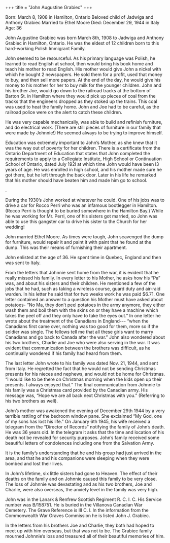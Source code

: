 +++
title = "John Augustine Grabiec"
+++

Born: March 8, 1908 in Hamilton, Ontario
Beloved child of Jadwiga and Anthony Grabiec
Married to Ethel Moore
Died: December 29, 1944 in Italy
Age: 36


John Augustine Grabiec was born March 8th, 1908 to Jadwiga and Anthony Grabiec in Hamilton, Ontario.  He was the eldest of 12 children born to this hard-working Polish Immigrant Family.  

John seemed to be resourceful.  As his primary language was Polish, he learned to read English at school, then would bring his book home and teach his mother to read English.
His mother would give John a nickel with which he bought 2 newspapers.  He sold them for a profit, used that money to buy, and then sell more papers. At the end of the day, he would give his money to his mother for her to buy milk for the younger children.
John and his brother Joe, would go down to the railroad tracks at the bottom of Barton St. in Hamilton where  they would pick up pieces of coal from the tracks that the engineers dropped as they stoked up the trains. This coal was used to heat the family home. John and Joe had to be careful, as the railroad police were on the alert to catch these children.

He was very capable mechanically, was able to build and refinish furniture, and do electrical work.  (There are still pieces of furniture in our family that were made by Johnnie!)  He seemed always to be trying to improve himself.

Education was extremely important to John’s Mother, as she knew that it was the way out of poverty for her children. There is a certificate from the Ontario Department of Education that states that John completed the requirements to apply to a Collegiate Institute, High School or Continuation School of Ontario, dated July 192l at which time John would have been l3 years of age.  He was enrolled in high school, and his mother made sure he got there, but he left through the back door.  Later in his life he remarked that his mother should have beaten him and made him go to school.

. 

During the 1930’s John worked at whatever he could.  One of his jobs was to drive a car for Rocco Perri who was an infamous bootlegger in Hamilton. (Rocco Perri is thought to be buried somewhere in the Hamilton Bay.)    While he was working for Mr. Perri, one of his sisters got married, so John was able to use this gangster car to drive his sister to the Church for her wedding!

John married Ethel Moore.  As times were tough, John scavenged the dump for furniture, would repair it and paint it with paint that he found at the dump.  This was their means of furnishing their apartment.  

John enlisted at the age of 36.  He spent time in Quebec, England and then was sent to Italy.

From the letters that Johnnie sent home from the war, it is evident that he really missed his family. In every letter to his Mother, he asks how his “Pa” was, and about his sisters and their children.   He mentioned a few of the jobs that he had, such as taking a wireless course, guard duty and air-raid warden. In his letter he said that for two weeks work he was paid $6.71.   One letter contained an answer to a question his Mother must have asked about potatoes-  “No Ma, they don’t peel potatoes in the army anymore, they either wash them and boil them with the skins on or they have a machine which takes the peel off and they only have to take the eyes out.”   In one letter he wrote about the treatment of the Canadians in England--- “when the Canadians first came over, nothing was too good for them, more so if the soldier was single.  The fellows tell me that all these girls want to marry Canadians and go back to Canada after the war.”  John also wondered about his two brothers, Charlie and Joe who were also serving in the war.  It was evident that communication between the brothers was difficult, as he continually wondered if his family had heard from them.

The last letter John wrote to his family was dated Nov. 21, 1944, and sent from Italy.  He regretted the fact that he would not be sending Christmas presents for his nieces and nephews, and would not be home for Christmas. “I would like to be there on Christmas morning when the kids open up their presents.  I always enjoyed that.”   The final communication from Johnnie to his family was a Christmas card provided by the Canadian army. His message was, “Hope we are all back next Christmas with you.”  (Referring to his two brothers as well).

John’s mother was awakened the evening of December 29th 1944 by a very terrible rattling of the bedroom window pane.  She exclaimed “My God, one of my sons has lost his life.”  On January 6th 1945, his wife received a telegram from the “Director of Records” notifying the family of John’s death.  He was 36 years old.  In the telegram it asks that the time and location of his death not be revealed for security purposes.  John’s family received some beautiful letters of condolences including one from the Salvation Army.

It is the family’s understanding that he and his group had just arrived in the area, and that he and his companions were sleeping when they were bombed and lost their lives.  

In John’s lifetime, six little sisters had gone to Heaven.  The effect of their deaths on the family and on Johnnie caused this family to be very close. The loss of Johnnie was devastating and as his two brothers, Joe and Charlie, were also overseas, the anxiety level in the family was very high.

John was in the Lanark & Renfrew Scottish Regiment R. C. I. C.  His Service number was B/158751.  He is buried in the Villanova Canadian War Cemetery.  The Grave Reference is III C. l. In the information from the Commonwealth War Graves Commission he is listed John J. Grabiec.
 
In the letters from his brothers Joe and Charlie, they both had hoped to meet up with him overseas, but that was not to be.  The Grabiec family mourned Johnnie’s loss and treasured all of their beautiful memories of him.
